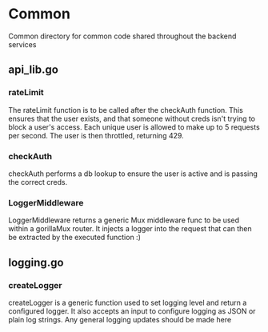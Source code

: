 # Common
Common directory for common code shared throughout the backend services

## api_lib.go
### rateLimit
The rateLimit function is to be called after the checkAuth function. This
ensures that the user exists, and that someone without creds isn't trying
to block a user's access. Each unique user is allowed to make up to 5 
requests per second. The user is then throttled, returning 429. 

### checkAuth
checkAuth performs a db lookup to ensure the user is active and is passing
the correct creds.

### LoggerMiddleware
LoggerMiddleware returns a generic Mux middleware func to be used within a
gorillaMux router. It injects a logger into the request that can then be
extracted by the executed function :)

## logging.go
### createLogger
createLogger is a generic function used to set logging level and return a 
configured logger. It also accepts an input to configure logging as JSON
or plain log strings. Any general logging updates should be made here
